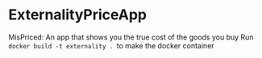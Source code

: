 # ExternalityPriceApp
MisPriced: An app that shows you the true cost of the goods you buy
Run `docker build -t externality . `to make the docker container
